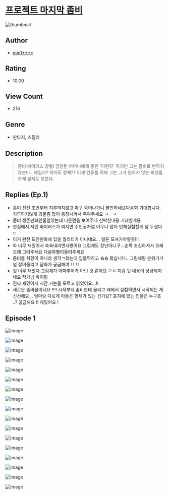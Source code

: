 # [프로젝트 마지막 좀비](https://comic.naver.com/challenge/list?titleId=810154)
![thumbnail](https://image-comic.pstatic.net/user_contents_data/challenge_comic/2023/05/24/359184/upload_7076906756561330480_480x623.jpeg)

## Author
- [min1****](https://comic.naver.com/artistTitle?id=359184)

## Rating
- 10.00

## View Count
- 216

## Genre
- 판타지, 스릴러

## Description
> 좀비 바이러스 창궐! 감염된 어머니에게 물린 '이현민' 하지만 그는 좀비로 변하지 않는다.. 왜일까? 아마도 항체?? 이제 인류를 위해 그는 그가 원하지 않는 희생을 하게 될지도 모른다.

## Replies (Ep.1)
- 흥미 진진 초반부터 지루하지않고 마구 죽어나가니 볼만하네요다음회 기대합니다. 지루하지않게 괴물좀 많이 등장시켜서 죽여주세요 ㅋㆍㅋ
- 좀비 생존만화인줄알았는데 다른면을 보여주네 신박한내용 기대할게용
- 현실에서 저런 바이러스가 퍼지면 주인공처럼 아무나 잡아 인체실험할게 넘 무섭다 ㄷ
- 이거 완전 도전만화에 있을 퀄리티가 아니네요… 얼른 모셔가야할듯!!!
- 와 너무 재밌어서 슉슉내리면서봤어요 그림체도 장난아니구…손목 조심하셔서 오래오래 그려주세요 다음화빨리올려주세요
- 좀비물 취향이 아니라 생각ㄱ했는데 입틀막하고 슉슉 봤습니다.. 그림체랑 분위기가 넘 잘어울리고 담화가 궁금해여 ! ! ! !
- 헐 너무 재밌다 그림체가 아마추어가 아닌 것 같아요 ㄹㅇ 지림 뒷 내용이 궁금해지네요 작가님 파이팅
- 진짜 재밌어서 시간 가는줄 모르고 읽었어요...!!
- 새로운 좀비물이네요 !!!! 시작부터 좀비한테 물리고 배에서 실험하면서 시작되는 게 신선해요 ,, 엄마랑 다르게 아들은 항체가 있는 건가요? 표지에 있는 인물은 누구죠 ..? 궁금해요 !! 재밌어요 !

## Episode 1
![image](https://image-comic.pstatic.net/user_contents_data/challenge_comic/2023/05/23/359184/upload_7306352860289251683.jpeg)

![image](https://image-comic.pstatic.net/user_contents_data/challenge_comic/2023/05/23/359184/upload_7017226579578467383.jpeg)

![image](https://image-comic.pstatic.net/user_contents_data/challenge_comic/2023/05/23/359184/upload_7377238384243192932.jpeg)

![image](https://image-comic.pstatic.net/user_contents_data/challenge_comic/2023/05/23/359184/upload_3761404201166595382.jpeg)

![image](https://image-comic.pstatic.net/user_contents_data/challenge_comic/2023/05/23/359184/upload_3991988290778706278.jpeg)

![image](https://image-comic.pstatic.net/user_contents_data/challenge_comic/2023/05/23/359184/upload_4121419514736031333.jpeg)

![image](https://image-comic.pstatic.net/user_contents_data/challenge_comic/2023/05/23/359184/upload_3559026119638410596.jpeg)

![image](https://image-comic.pstatic.net/user_contents_data/challenge_comic/2023/05/23/359184/upload_7305745023484650546.jpeg)

![image](https://image-comic.pstatic.net/user_contents_data/challenge_comic/2023/05/23/359184/upload_7077799581491618918.jpeg)

![image](https://image-comic.pstatic.net/user_contents_data/challenge_comic/2023/05/23/359184/upload_3631417960882712676.jpeg)

![image](https://image-comic.pstatic.net/user_contents_data/challenge_comic/2023/05/23/359184/upload_3617293441202205541.jpeg)

![image](https://image-comic.pstatic.net/user_contents_data/challenge_comic/2023/05/23/359184/upload_4121466987043185971.jpeg)

![image](https://image-comic.pstatic.net/user_contents_data/challenge_comic/2023/05/23/359184/upload_4063201459883620453.jpeg)

![image](https://image-comic.pstatic.net/user_contents_data/challenge_comic/2023/05/23/359184/upload_7003438493329275235.jpeg)

![image](https://image-comic.pstatic.net/user_contents_data/challenge_comic/2023/05/23/359184/upload_7076671469679359330.jpeg)

![image](https://image-comic.pstatic.net/user_contents_data/challenge_comic/2023/05/23/359184/upload_3991655130165765428.jpeg)

![image](https://image-comic.pstatic.net/user_contents_data/challenge_comic/2023/05/23/359184/upload_3847815915176473444.jpeg)
